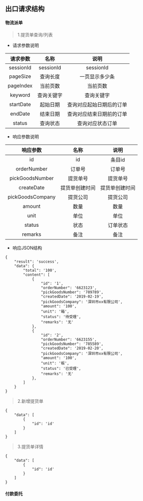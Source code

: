 ##  出口请求结构
#### 物流派单
> 1.提货单查询/列表

- 请求参数说明

|请求参数|名称|说明|
| :----: | :----: | :----: |
|sessionId|sessionId|sessionId|
|pageSize|查询长度|一页显示多少条|
|pageIndex|当前页数|当前页数|
|keyword|查询关键字|查询关键字|
|startDate|起始日期|查询对应起始日期后的订单|
|endDate|结束日期|查询对应结束日期前的订单|
|status|查询状态|查询对应状态订单|

- 响应参数说明

|响应参数|名称|说明|
| :----: | :----: | :----: |
|id|id|条目id|
|orderNumber|订单号|订单号|
|pickGoodsNumber|提货单号|提货单号|
|createDate|提货单创建时间|提货单创建时间|
|pickGoodsCompany|提货公司|提货公司|
|amount|数量|数量|
|unit|单位|单位|
|status|状态|订单状态|
|remarks|备注|备注|

- 响应JSON结构

```
{
    "result": 'success',
    "data": {
        "total": '100',
        "content": [
            {
                "id": '1',
                "orderNumber": '6623123',
                "pickGoodsNumber": '789789',
                "createdDate": '2019-02-19',
                "pickGoodsCompany": '深圳市xx有限公司',
                "amount": '100',
                "unit": '箱',
                "status": '待受理',
                "remarks": '无'
            },
            {
                "id": '2',
                "orderNumber": '6623155',
                "pickGoodsNumber": '785589',
                "createdDate": '2019-02-20',
                "pickGoodsCompany": '深圳市xx有限公司',
                "amount": '100',
                "unit": '板',
                "status": '已受理',
                "remarks": '无'
            },
        ]
    }
}
```
> 2.新增提货单
```
{
    "data": [
        {
            "id": 'id'
        }
    ]
}
```
> 3.提货单详情
```
{
    "data": [
        {
            "id": 'id'
        }
    ]
}
```

#### 付款委托



